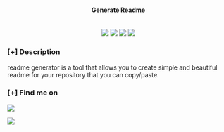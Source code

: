 
<h4 align="center"> Generate Readme </h4>

<p align="center">
<br>
    <img src="https://img.shields.io/badge/Author-iamaloksy-magenta?style=flat-square">
    <img src="https://img.shields.io/badge/Open%20Source-Yes-orange?style=flat-square">
    <img src="https://img.shields.io/badge/Maintained-Yes-cyan?style=flat-square">
    <img src="https://img.shields.io/badge/Written%20In-HTML , CSS & JS-blue?style=flat-square">
</p>

### [+] Description
readme generator is a tool that allows you to create simple and beautiful readme for your repository that you can copy/paste.


### [+] Find me on 
 <a href="mailto:kr.alok.sy@gmail.com" target="_blank"><img src="https://img.shields.io/badge/Email-kr.alok.sy@gmail.com-blue?style=for-the-badge&logo=gmail"></a>

<a href="https://m.me/iamaloksy" target="_blank"><img src="https://img.shields.io/badge/Messenger-iamaloksy-blue?style=for-the-badge&logo=messenger"></a>
